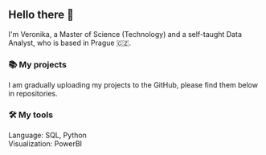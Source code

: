 ## Hello there 👋

I'm Veronika, a Master of Science (Technology) and a self-taught Data Analyst, who is based in Prague :czech_republic:.  


### 📚 My projects  
 
I am gradually uploading my projects to the GitHub, please find them below in repositories.

### 🛠️ My tools  
 
Language: SQL, Python\
Visualization: PowerBI

<!--
**VeronikaKudry/VeronikaKudry** is a ✨ _special_ ✨ repository because its `README.md` (this file) appears on your GitHub profile.

Here are some ideas to get you started:

- 🔭 I’m currently working on ...
- 🌱 I’m currently learning ...
- 👯 I’m looking to collaborate on ...
- 🤔 I’m looking for help with ...
- 💬 Ask me about ...
- 📫 How to reach me: ...
- 😄 Pronouns: ...
- ⚡ Fun fact: ...
-->

